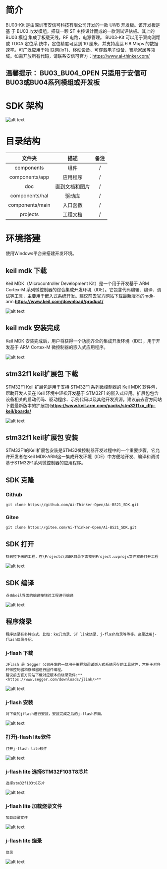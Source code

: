 # 简介

BU03-Kit 是由深圳市安信可科技有限公司开发的一款 UWB 开发板。该开发板是基
于 BU03 收发模组，搭载一颗 ST 主控设计而成的一款测试评估板。其上的 BU03 模组
集成了板载天线，RF 电路，电源管理。 BU03-Kit 可以用于双向测距或 TDOA 定位系
统中，定位精度可达到 10 厘米，并支持高达 6.8 Mbps 的数据速率。可广泛应用于物
联网(IoT)、移动设备、可穿戴电子设备、智能家居等领域。如需开放所有代码，请联系安信可官方：<https://www.ai-thinker.com/>

## **温馨提示：** BU03_BU04_OPEN 只适用于安信可BU03或BU04系列模组或开发板

# SDK 架构

![alt text](doc/img/chip.png)

# 目录结构

| 文件夹| 描述 | 备注 |
| :-----------: | :---: | :---: |
| components         |  组件             | /|
| components/app     | 应用程序          | /   |
| doc                | 直到文档和图片     | /    |
| components/hal     | 驱动库            | / |
| components/main    | 入口函数          | /   |
| projects           | 工程文档          | / |


# 环境搭建

使用Windows平台来搭建开发环境。

## keil mdk 下载

Keil MDK（Microcontroller Development Kit）是一个用于开发基于 ARM Cortex-M 系列微控制器的综合集成开发环境（IDE）。它包含代码编辑、编译、调试等工具，主要用于嵌入式系统开发。建议前去官方网站下载最新版本的mdk-arm:**<https://www.keil.com/download/product/>**

![alt text](doc/img/keilmdk.png)

## keil mdk 安装完成

Keil MDK 安装完成后，用户将获得一个功能齐全的集成开发环境（IDE），用于开发基于 ARM Cortex-M 微控制器的嵌入式应用程序。

![alt text](doc/img/keilfinish.png)


## stm32f1 keil扩展包 下载

STM32F1 Keil 扩展包是用于支持 STM32F1 系列微控制器的 Keil MDK 软件包，帮助开发人员在 Keil 环境中轻松开发基于 STM32F1 的嵌入式应用。扩展包包含设备相关的启动代码、驱动程序、示例代码以及其他开发资源。建议前去官方网站下载最新版本的扩展包:**<https://www.keil.arm.com/packs/stm32f1xx_dfp-keil/boards/>**

![alt text](doc/img/keilpack.png)

## stm32f1 keil扩展包 安装

STM32F1的Keil扩展包安装是STM32微控制器开发过程中的一个重要步骤，它允许开发者在Keil MDK-ARM这一集成开发环境（IDE）中方便地开发、编译和调试基于STM32F1系列微控制器的应用程序。


## SDK 克隆

### Github

```
git clone https://github.com/Ai-Thinker-Open/Ai-BS21_SDK.git
```

### Gitee

```
git clone https://gitee.com/Ai-Thinker-Open/Ai-BS21_SDK.git
```

## SDK 打开
    找到拉下来的工程，在\Projects\USER目录下面找到Project.uvprojx文件双击打开工程

![alt text](doc/img/keilopen.png)
## SDK 编译

    点击keil界面的编译按钮对工程进行编译

![alt text](doc/img/keilbuild.png)

## 程序烧录

    程序烧录有多种方式，比如：keil烧录、ST link烧录、j-flash烧录等等等。这里选用j-flash烧录介绍。

### j-flash 下载

    JFlash 是 Segger 公司开发的一款用于编程和调试嵌入式系统闪存的工具软件，常用于对各种微控制器和存储器进行固件编程。
    建议前去官方网站下载对应版本的烧录软件:**<https://www.segger.com/downloads/jlink/>**

![alt text](doc/img/jflash.png)

### j-flash 安装

    对下载的jflash进行安装，安装完成之后的j-flash界面。

![alt text](doc/img/jflashopen.png)

### 打开j-flash lite软件

    打开j-flash lite软件

![alt text](doc/img/jflashlite.png)

### j-flash lite 选择STM32F103T8芯片

    选择stm32f103t8芯片

![alt text](doc/img/jflashstm32f103t8.png)

### j-flash lite 加载烧录文件

    加载烧录文件

![alt text](doc/img/jflashloadprogram.png)

### j-flash lite 烧录

    烧录

![alt text](doc/img/jflashprogram.png)